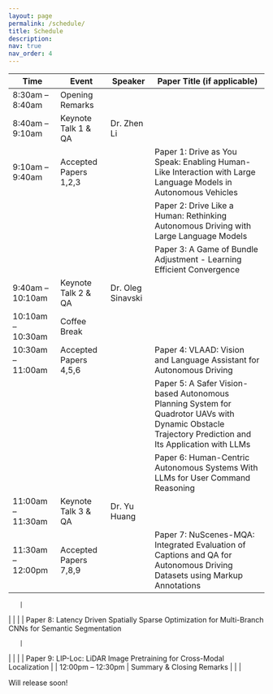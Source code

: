 ```yaml
---
layout: page
permalink: /schedule/
title: Schedule
description:
nav: true
nav_order: 4
---
```


| Time               | Event                        | Speaker             | Paper Title (if applicable) |
|--------------------|------------------------------|---------------------|-----------------------------|
| 8:30am – 8:40am    | Opening Remarks              |                     |                             |
| 8:40am – 9:10am    | Keynote Talk 1 & QA          | Dr. Zhen Li         |                             |
| 9:10am – 9:40am    | Accepted Papers 1,2,3        |                     | Paper 1: Drive as You Speak: Enabling Human-Like Interaction with Large Language Models in Autonomous Vehicles       |
|                    |                              |                     | Paper 2: Drive Like a Human: Rethinking Autonomous Driving with Large Language Models       |
|                    |                              |                     | Paper 3: A Game of Bundle Adjustment - Learning Efficient Convergence       |
| 9:40am – 10:10am   | Keynote Talk 2 & QA          | Dr. Oleg Sinavski   |                             |
| 10:10am – 10:30am  | Coffee Break                 |                     |                             |
| 10:30am – 11:00am  | Accepted Papers 4,5,6        |                     | Paper 4: VLAAD: Vision and Language Assistant for Autonomous Driving       |
|                    |                              |                     | Paper 5: A Safer Vision-based Autonomous Planning System for Quadrotor UAVs with Dynamic Obstacle Trajectory Prediction and Its Application with LLMs       |
|                    |                              |                     | Paper 6: Human-Centric Autonomous Systems With LLMs for User Command Reasoning       |
| 11:00am – 11:30am  | Keynote Talk 3 & QA          | Dr. Yu Huang        |                             |
| 11:30am – 12:00pm  | Accepted Papers 7,8,9        |                     | Paper 7: NuScenes-MQA: Integrated Evaluation of Captions and QA for Autonomous Driving Datasets using Markup Annotations

       |
|                    |                              |                     | Paper 8: Latency Driven Spatially Sparse Optimization for Multi-Branch CNNs for Semantic Segmentation

       |
|                    |                              |                     | Paper 9: LIP-Loc: LiDAR Image Pretraining for Cross-Modal Localization       |
| 12:00pm – 12:30pm  | Summary & Closing Remarks    |                     |                             |


Will release soon!
